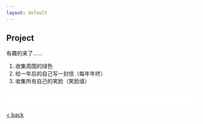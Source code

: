 ```yaml
---
layout: default
---
```


## Project

有趣的来了……

1. 收集周围的绿色
2. 给一年后的自己写一封信（每年年终）
3. 收集所有自己的笑脸（笑脸墙）

![bg](assets/pic/empty.png)

[<   back](./)